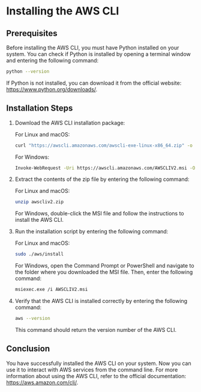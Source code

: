 # Installing the AWS CLI

## Prerequisites

Before installing the AWS CLI, you must have Python installed on your system. You can check if Python is installed by opening a terminal window and entering the following command:

   ```bash
   python --version
   ```

If Python is not installed, you can download it from the official website: https://www.python.org/downloads/.

## Installation Steps

1. Download the AWS CLI installation package:

   For Linux and macOS:
   ```bash
   curl "https://awscli.amazonaws.com/awscli-exe-linux-x86_64.zip" -o "awscliv2.zip"
   ```

   For Windows:
   ```bash
   Invoke-WebRequest -Uri https://awscli.amazonaws.com/AWSCLIV2.msi -OutFile AWSCLIV2.msi
   ```

2. Extract the contents of the zip file by entering the following command:

   For Linux and macOS:
   ```bash
   unzip awscliv2.zip
   ```

   For Windows, double-click the MSI file and follow the instructions to install the AWS CLI.

3. Run the installation script by entering the following command:

   For Linux and macOS:
   ```bash
   sudo ./aws/install
   ```

   For Windows, open the Command Prompt or PowerShell and navigate to the folder where you downloaded the MSI file. Then, enter the following command:
   ```bash
   msiexec.exe /i AWSCLIV2.msi
   ```

4. Verify that the AWS CLI is installed correctly by entering the following command:

   ```bash 
   aws --version
   ```

   This command should return the version number of the AWS CLI.

## Conclusion

You have successfully installed the AWS CLI on your system. Now you can use it to interact with AWS services from the command line. For more information about using the AWS CLI, refer to the official documentation: https://aws.amazon.com/cli/.
